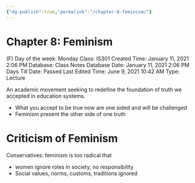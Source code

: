 ```yaml
---
{"dg-publish":true,"permalink":"/chapter-8-feminism/"}
---
```


# Chapter 8: Feminism

(F) Day of the week: Monday
Class: IS301
Created Time: January 11, 2021 2:06 PM
Database: Class Notes Database
Date: January 11, 2021 2:06 PM
Days Till Date: Passed
Last Edited Time: June 9, 2021 10:42 AM
Type: Lecture

An academic movement seeking to redefine the foundation of truth we accepted in education systems.

- What you accept to be true now are one sided and will be challenged
- Feminism present the other side of one truth

# Criticism of Feminism

Conservatives: feminism is too radical that 

- women ignore roles in society, no responsibility
- Social values, norms, customs, traditions ignored